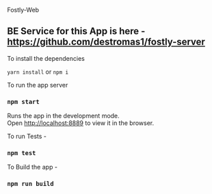 Fostly-Web

## BE Service for this App is here - https://github.com/destromas1/fostly-server

To install the dependencies

`yarn install` or `npm i`

To run the app server
### `npm start`

Runs the app in the development mode.<br>
Open [http://localhost:8889](http://localhost:8889) to view it in the browser.

To run Tests -

### `npm test`

To Build the app -

### `npm run build`
